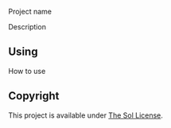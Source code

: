 Project name

Description

## Using

How to use

## Copyright

This project is available under [The Sol License](https://191512.xyz/license).
